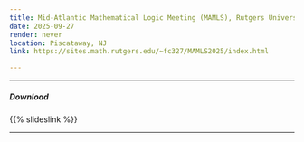 ```yaml
---
title: Mid-Atlantic Mathematical Logic Meeting (MAMLS), Rutgers University
date: 2025-09-27
render: never
location: Piscataway, NJ
link: https://sites.math.rutgers.edu/~fc327/MAMLS2025/index.html

---
```


---

##### Download

{{% slideslink %}}

---